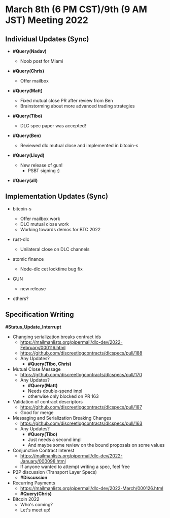 # March 8th (6 PM CST)/9th (9 AM JST) Meeting 2022

## Individual Updates (Sync)

* **#Query(Nadav)**
  * Noob post for Miami

* **#Query(Chris)**
  * Offer mailbox

* **#Query(Matt)**
  * Fixed mutual close PR after review from Ben
  * Brainstorming about more advanced trading strategies

* **#Query(Tibo)**
  * DLC spec paper was accepted!

* **#Query(Ben)**
  * Reviewed dlc mutual close and implemented in bitcoin-s

* **#Query(Lloyd)**
  * New release of gun!
    * PSBT signing :)

* **#Query(all)**

## Implementation Updates (Sync)

* bitcoin-s
  * Offer mailbox work
  * DLC mutual close work
  * Working towards demos for BTC 2022

* rust-dlc
  * Unilateral close on DLC channels

* atomic finance
  * Node-dlc cet locktime bug fix

* GUN
  * new release

* others?

## Specification Writing

**#Status_Update_Interrupt**

* Changing serialization breaks contract ids
  * https://mailmanlists.org/pipermail/dlc-dev/2022-February/000116.html
  * https://github.com/discreetlogcontracts/dlcspecs/pull/188
  * Any Updates?
    * **#Query(Tibo, Chris)**
* Mutual Close Message
  * https://github.com/discreetlogcontracts/dlcspecs/pull/170
  * Any Updates?
    * **#Query(Matt)**
    * Needs double-spend impl
    * otherwise only blocked on PR 163
* Validation of contract descriptors
  * https://github.com/discreetlogcontracts/dlcspecs/pull/187
  * Good for merge
* Messaging and Serialization Breaking Changes
  * https://github.com/discreetlogcontracts/dlcspecs/pull/163
  * Any Updates?
    * **#Query(Tibo)**
    * Just needs a second impl
    * And maybe some review on the bound proposals on some values
* Conjunctive Contract Interest
  * https://mailmanlists.org/pipermail/dlc-dev/2022-January/000098.html
  * If anyone wanted to attempt writing a spec, feel free
* P2P discussion (Transport Layer Specs)
  * **#Discussion**
* Recurring Payments
  * https://mailmanlists.org/pipermail/dlc-dev/2022-March/000126.html
  * **#Query(Chris)**
* Bitcoin 2022
  * Who's coming?
  * Let's meet up!


